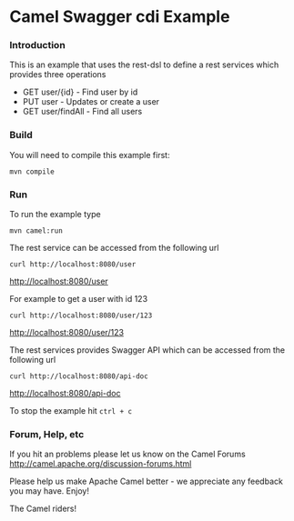 # Camel Swagger cdi Example

### Introduction
This is an example that uses the rest-dsl to define a rest services which provides three operations

- GET user/{id}     - Find user by id
- PUT user          - Updates or create a user
- GET user/findAll  - Find all users

### Build
You will need to compile this example first:

	mvn compile

### Run
To run the example type

	mvn camel:run

The rest service can be accessed from the following url

	curl http://localhost:8080/user

<http://localhost:8080/user>

For example to get a user with id 123

	curl http://localhost:8080/user/123

<http://localhost:8080/user/123>

The rest services provides Swagger API which can be accessed from the following url

    curl http://localhost:8080/api-doc

<http://localhost:8080/api-doc>

To stop the example hit `ctrl + c`

### Forum, Help, etc

If you hit an problems please let us know on the Camel Forums
	<http://camel.apache.org/discussion-forums.html>

Please help us make Apache Camel better - we appreciate any feedback you may
have.  Enjoy!



The Camel riders!
